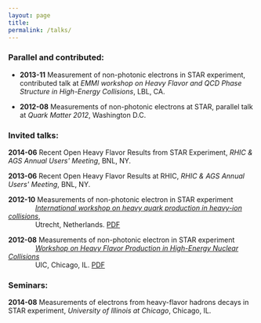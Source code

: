 ```yaml
---
layout: page
title: 
permalink: /talks/
---
```


### Parallel and contributed:
* **2013-11** Measurement of non-photonic electrons in STAR experiment, 
              contributed talk at *EMMI workshop on Heavy Flavor and QCD Phase Structure in High-Energy Collisions*, LBL, CA.

* **2012-08** Measurements of non-photonic electrons at STAR,
              parallel talk at *Quark Matter 2012*, Washington D.C.

### Invited talks:
**2014-06** Recent Open Heavy Flavor Results from STAR Experiment, *RHIC & AGS Annual Users' Meeting*, BNL, NY.

**2013-06** Recent Open Heavy Flavor Results at RHIC, *RHIC & AGS Annual Users' Meeting*, BNL, NY.

**2012-10** Measurements of non-photonic electron in STAR experiment  
&nbsp;&nbsp;&nbsp;&nbsp;&nbsp;&nbsp;&nbsp;&nbsp;&nbsp;&nbsp;&nbsp;&nbsp;&nbsp;&nbsp;[*International workshop on heavy quark production in heavy-ion collisions*](https://indico.cern.ch/event/182856/),  
&nbsp;&nbsp;&nbsp;&nbsp;&nbsp;&nbsp;&nbsp;&nbsp;&nbsp;&nbsp;&nbsp;&nbsp;&nbsp;&nbsp;Utrecht, Netherlands. [PDF](https://indico.cern.ch/event/182856/session/20/contribution/42/material/slides/0.pdf)  

**2012-08** Measurements of non-photonic electron in STAR experiment  
&nbsp;&nbsp;&nbsp;&nbsp;&nbsp;&nbsp;&nbsp;&nbsp;&nbsp;&nbsp;&nbsp;&nbsp;&nbsp;&nbsp;[*Workshop on Heavy Flavor Production in High-Energy Nuclear Collisions*](http://physicsweb.phy.uic.edu/kauder/hfworkshop2012/)  
&nbsp;&nbsp;&nbsp;&nbsp;&nbsp;&nbsp;&nbsp;&nbsp;&nbsp;&nbsp;&nbsp;&nbsp;&nbsp;&nbsp;UIC, Chicago, IL. [PDF](http://physicsweb.phy.uic.edu/kauder/hfworkshop2012/slides/MustafaMustafa_UIC_HF_Workshop_June_2012_v1.pdf)  

### Seminars:
**2014-08** Measurements of electrons from heavy-flavor hadrons decays in STAR experiment, *University of Illinois at Chicago*, Chicago, IL.
&nbsp;&nbsp;&nbsp;&nbsp;&nbsp;&nbsp;&nbsp;&nbsp;&nbsp;&nbsp;&nbsp;&nbsp;&nbsp;&nbsp;
